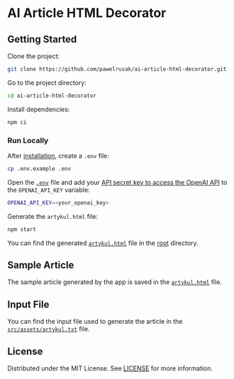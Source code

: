 # AI Article HTML Decorator

## Getting Started

Clone the project:

```bash
git clone https://github.com/pawelrusak/ai-article-html-decorator.git
```

Go to the project directory:

```bash
cd ai-article-html-decorator
```

Install dependencies:

```bash
npm ci
```

### Run Locally

After [installation](#installation), create a `.env` file:

```bash
cp .env.example .env
```

Open the [`.env`](.env) file and add your [API secret key to access the OpenAI API](https://platform.openai.com/api-keys) to the `OPENAI_API_KEY` variable:

```bash
OPENAI_API_KEY=<your_openai_key>
```

Generate the `artykul.html` file:

```bash
npm start
```

You can find the generated [`artykul.html`](./artykul.html) file in the [root](./) directory.

## Sample Article

The sample article generated by the app is saved in the [`artykul.html`](./artykul.html) file.

## Input File

You can find the input file used to generate the article in the [`src/assets/artykul.txt`](./src/assets/artykul.txt) file.

## License

Distributed under the MIT License. See [LICENSE](./LICENSE) for more information.
